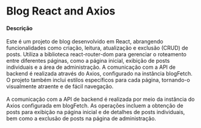 <h1>Blog React and Axios</h1>

<h4>Descrição</h4>
Este é um projeto de blog desenvolvido em React, abrangendo funcionalidades como criação, leitura, atualização e exclusão (CRUD) de posts.
Utiliza a biblioteca react-router-dom para gerenciar o roteamento entre diferentes páginas, como a página inicial, exibição de posts individuais e a área de administração.
A comunicação com a API de backend é realizada através do Axios, configurado na instância blogFetch. O projeto também inclui estilos específicos para cada página, tornando-o visualmente atraente e de fácil navegação.
<br>
<br>
A comunicação com a API de backend é realizada por meio da instância do Axios configurada em blogFetch. As operações incluem a obtenção de posts para exibição na página inicial e de detalhes de posts individuais, bem como a exclusão de posts na página de administração.
